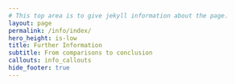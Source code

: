 ```yaml
---
# This top area is to give jekyll information about the page.
layout: page
permalink: /info/index/
hero_height: is-low
title: Further Information
subtitle: From comparisons to conclusion
callouts: info_callouts
hide_footer: true
---
```



